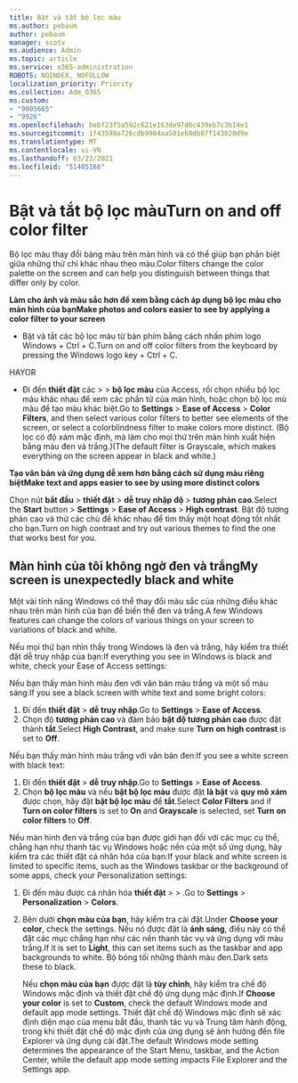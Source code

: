 ```yaml
---
title: Bật và tắt bộ lọc màu
ms.author: pebaum
author: pebaum
manager: scotv
ms.audience: Admin
ms.topic: article
ms.service: o365-administration
ROBOTS: NOINDEX, NOFOLLOW
localization_priority: Priority
ms.collection: Adm_O365
ms.custom:
- "9005665"
- "9926"
ms.openlocfilehash: bebf23f5a592c621e163de97d6c439eb7c3b14e1
ms.sourcegitcommit: 1f43598a726cdb9904aa501eb8db87f143020d9e
ms.translationtype: MT
ms.contentlocale: vi-VN
ms.lasthandoff: 03/23/2021
ms.locfileid: "51405166"
---
```

# <a name="turn-on-and-off-color-filter"></a><span data-ttu-id="76981-102">Bật và tắt bộ lọc màu</span><span class="sxs-lookup"><span data-stu-id="76981-102">Turn on and off color filter</span></span>

<span data-ttu-id="76981-103">Bộ lọc màu thay đổi bảng màu trên màn hình và có thể giúp bạn phân biệt giữa những thứ chỉ khác nhau theo màu.</span><span class="sxs-lookup"><span data-stu-id="76981-103">Color filters change the color palette on the screen and can help you distinguish between things that differ only by color.</span></span>

<span data-ttu-id="76981-104">**Làm cho ảnh và màu sắc hơn để xem bằng cách áp dụng bộ lọc màu cho màn hình của bạn**</span><span class="sxs-lookup"><span data-stu-id="76981-104">**Make photos and colors easier to see by applying a color filter to your screen**</span></span>

- <span data-ttu-id="76981-105">Bật và tắt các bộ lọc màu từ bàn phím bằng cách nhấn phím logo Windows + Ctrl + C.</span><span class="sxs-lookup"><span data-stu-id="76981-105">Turn on and off color filters from the keyboard by pressing the Windows logo key + Ctrl + C.</span></span> 

<span data-ttu-id="76981-106">HAY</span><span class="sxs-lookup"><span data-stu-id="76981-106">OR</span></span>

- <span data-ttu-id="76981-107">Đi đến **thiết đặt** các  >    >  **bộ lọc màu** của Access, rồi chọn nhiều bộ lọc màu khác nhau để xem các phần tử của màn hình, hoặc chọn bộ lọc mù màu để tạo màu khác biệt.</span><span class="sxs-lookup"><span data-stu-id="76981-107">Go to **Settings** > **Ease of Access** > **Color Filters**, and then select various color filters to better see elements of the screen, or select a colorblindness filter to make colors more distinct.</span></span>  <span data-ttu-id="76981-108">(Bộ lọc có độ xám mặc định, mà làm cho mọi thứ trên màn hình xuất hiện bằng màu đen và trắng.)</span><span class="sxs-lookup"><span data-stu-id="76981-108">(The default filter is Grayscale, which makes everything on the screen appear in black and white.)</span></span>

<span data-ttu-id="76981-109">**Tạo văn bản và ứng dụng dễ xem hơn bằng cách sử dụng màu riêng biệt**</span><span class="sxs-lookup"><span data-stu-id="76981-109">**Make text and apps easier to see by using more distinct colors**</span></span>  

<span data-ttu-id="76981-110">Chọn nút **bắt đầu** > **thiết đặt**  >  **dễ truy nhập độ**  >  **tương phản cao**.</span><span class="sxs-lookup"><span data-stu-id="76981-110">Select the **Start** button > **Settings** > **Ease of Access** > **High contrast**.</span></span> <span data-ttu-id="76981-111">Bật độ tương phản cao và thử các chủ đề khác nhau để tìm thấy một hoạt động tốt nhất cho bạn.</span><span class="sxs-lookup"><span data-stu-id="76981-111">Turn on high contrast and try out various themes to find the one that works best for you.</span></span>

## <a name="my-screen-is-unexpectedly-black-and-white"></a><span data-ttu-id="76981-112">Màn hình của tôi không ngờ đen và trắng</span><span class="sxs-lookup"><span data-stu-id="76981-112">My screen is unexpectedly black and white</span></span>

<span data-ttu-id="76981-113">Một vài tính năng Windows có thể thay đổi màu sắc của những điều khác nhau trên màn hình của bạn để biến thể đen và trắng.</span><span class="sxs-lookup"><span data-stu-id="76981-113">A few Windows features can change the colors of various things on your screen to variations of black and white.</span></span>

<span data-ttu-id="76981-114">Nếu mọi thứ bạn nhìn thấy trong Windows là đen và trắng, hãy kiểm tra thiết đặt dễ truy nhập của bạn:</span><span class="sxs-lookup"><span data-stu-id="76981-114">If everything you see in Windows is black and white, check your Ease of Access settings:</span></span>

<span data-ttu-id="76981-115">Nếu bạn thấy màn hình màu đen với văn bản màu trắng và một số màu sáng:</span><span class="sxs-lookup"><span data-stu-id="76981-115">If you see a black screen with white text and some bright colors:</span></span>  

1. <span data-ttu-id="76981-116">Đi đến **thiết đặt**  >  **dễ truy nhập**.</span><span class="sxs-lookup"><span data-stu-id="76981-116">Go to **Settings** > **Ease of Access**.</span></span>  
1. <span data-ttu-id="76981-117">Chọn độ **tương phản cao** và đảm bảo **bật độ tương phản cao** được đặt thành **tắt**.</span><span class="sxs-lookup"><span data-stu-id="76981-117">Select **High Contrast**, and make sure **Turn on high contrast** is set to **Off**.</span></span>

<span data-ttu-id="76981-118">Nếu bạn thấy màn hình màu trắng với văn bản đen:</span><span class="sxs-lookup"><span data-stu-id="76981-118">If you see a white screen with black text:</span></span>  

1. <span data-ttu-id="76981-119">Đi đến **thiết đặt**  >  **dễ truy nhập**.</span><span class="sxs-lookup"><span data-stu-id="76981-119">Go to **Settings** > **Ease of Access**.</span></span>  
1. <span data-ttu-id="76981-120">Chọn **bộ lọc màu** và nếu **bật bộ lọc màu** được đặt **là bật** và **quy mô xám** được chọn, hãy đặt **bật bộ lọc màu** để **tắt**.</span><span class="sxs-lookup"><span data-stu-id="76981-120">Select **Color Filters** and if **Turn on color filters** is set to **On** and **Grayscale** is selected, set **Turn on color filters** to **Off**.</span></span>

<span data-ttu-id="76981-121">Nếu màn hình đen và trắng của bạn được giới hạn đối với các mục cụ thể, chẳng hạn như thanh tác vụ Windows hoặc nền của một số ứng dụng, hãy kiểm tra các thiết đặt cá nhân hóa của bạn:</span><span class="sxs-lookup"><span data-stu-id="76981-121">If your black and white screen is limited to specific items, such as the Windows taskbar or the background of some apps, check your Personalization settings:</span></span>

1. <span data-ttu-id="76981-122">Đi đến màu được cá nhân hóa **thiết đặt**  >    >  .</span><span class="sxs-lookup"><span data-stu-id="76981-122">Go to **Settings** > **Personalization** > **Colors**.</span></span>

1. <span data-ttu-id="76981-123">Bên dưới **chọn màu của bạn**, hãy kiểm tra cài đặt.</span><span class="sxs-lookup"><span data-stu-id="76981-123">Under **Choose your color**, check the settings.</span></span> <span data-ttu-id="76981-124">Nếu nó được đặt là **ánh sáng**, điều này có thể đặt các mục chẳng hạn như các nền thanh tác vụ và ứng dụng với màu trắng.</span><span class="sxs-lookup"><span data-stu-id="76981-124">If it is set to **Light**, this can set items such as the taskbar and app backgrounds to white.</span></span> <span data-ttu-id="76981-125">Bộ bóng tối những thành màu đen.</span><span class="sxs-lookup"><span data-stu-id="76981-125">Dark sets these to black.</span></span>  

    <span data-ttu-id="76981-126">Nếu **chọn màu của bạn** được đặt là **tùy chỉnh**, hãy kiểm tra chế độ Windows mặc định và thiết đặt chế độ ứng dụng mặc định.</span><span class="sxs-lookup"><span data-stu-id="76981-126">If **Choose your color** is set to **Custom**, check the default Windows mode and default app mode settings.</span></span> <span data-ttu-id="76981-127">Thiết đặt chế độ Windows mặc định sẽ xác định diện mạo của menu bắt đầu, thanh tác vụ và Trung tâm hành động, trong khi thiết đặt chế độ mặc định của ứng dụng sẽ ảnh hưởng đến file Explorer và ứng dụng cài đặt.</span><span class="sxs-lookup"><span data-stu-id="76981-127">The default Windows mode setting determines the appearance of the Start Menu, taskbar, and the Action Center, while the default app mode setting impacts File Explorer and the Settings app.</span></span>

